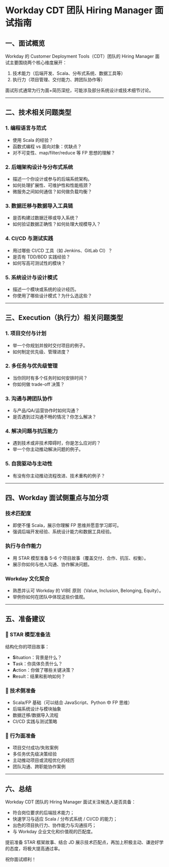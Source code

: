 # Workday CDT 团队 Hiring Manager 面试指南

## 一、面试概览

Workday 的 Customer Deployment Tools（CDT）团队的 Hiring Manager 面试主要围绕两个核心维度展开：

1. 技术能力（后端开发、Scala、分布式系统、数据工具等）
2. 执行力（项目管理、交付能力、跨团队协作等）

面试形式通常为行为面+简历深挖，可能涉及部分系统设计或技术细节讨论。

---

## 二、技术相关问题类型

### 1. 编程语言与范式

* 使用 Scala 的经验？
* 函数式编程 vs 面向对象：优缺点？
* 对不可变性、map/filter/reduce 等 FP 思想的理解？

### 2. 后端架构设计与分布式系统

* 描述一个你设计或参与的后端系统架构。
* 如何处理扩展性、可维护性和性能瓶颈？
* 微服务之间如何通信？如何做负载均衡？

### 3. 数据迁移与数据导入工具链

* 是否构建过数据迁移或导入系统？
* 如何验证数据正确性？如何处理大规模导入？

### 4. CI/CD 与测试实践

* 用过哪些 CI/CD 工具（如 Jenkins、GitLab CI）？
* 是否有 TDD/BDD 实践经验？
* 如何写高可测试性的模块？

### 5. 系统设计与设计模式

* 描述一个模块或系统的设计经历。
* 你使用了哪些设计模式？为什么选这些？

---

## 三、Execution（执行力）相关问题类型

### 1. 项目交付与计划

* 举一个你规划并按时交付项目的例子。
* 如何制定优先级、管理进度？

### 2. 多任务与优先级管理

* 当你同时有多个任务时如何安排时间？
* 你如何做 trade-off 决策？

### 3. 沟通与跨团队协作

* 与产品/QA/运营协作时如何沟通？
* 是否遇到过沟通不畅的情况？你怎么解决？

### 4. 解决问题与抗压能力

* 遇到技术或非技术障碍时，你是怎么应对的？
* 举一个你主动推动解决问题的例子。

### 5. 自我驱动与主动性

* 有没有你主动推动流程改进、技术重构的例子？

---

## 四、Workday 面试侧重点与加分项

### 技术匹配度

* 即使不懂 Scala，展示你理解 FP 思维并愿意学习即可。
* 强调后端开发经验、系统设计能力和数据工具经验。

### 执行与合作能力

* 用 STAR 模型准备 5-6 个项目故事（覆盖交付、合作、抗压、权衡）。
* 展示你如何与他人沟通、协作解决问题。

### Workday 文化契合

* 熟悉并认可 Workday 的 VIBE 原则（Value, Inclusion, Belonging, Equity）。
* 举例你如何在团队中体现这些价值观。

---

## 五、准备建议

### 📌 STAR 模型准备法

结构化你的项目故事：

* **S**ituation：背景是什么？
* **T**ask：你具体负责什么？
* **A**ction：你做了哪些关键决策？
* **R**esult：结果和影响如何？

### 📌 技术侧准备

* Scala/FP 基础（可以结合 JavaScript、Python 中 FP 思维）
* 后端系统设计与模块抽象
* 数据迁移/数据导入流程
* CI/CD 实践与测试策略

### 📌 行为面准备

* 项目交付成功/失败案例
* 多任务优先级决策经验
* 主动推动项目或流程优化的经历
* 团队沟通、跨职能协作案例

---

## 六、总结

Workday CDT 团队的 Hiring Manager 面试关注候选人是否具备：

* 符合岗位要求的后端技术能力；
* 快速学习与适应 Scala / 分布式系统 / CI/CD 的能力；
* 出色的项目执行力、协作能力与沟通技巧；
* 与 Workday 企业文化和价值观的匹配度。

提前准备 STAR 框架故事、结合 JD 展示技术匹配点，再加上积极主动、谦逊好学的态度，将极大提高通过率。

祝你面试顺利！
